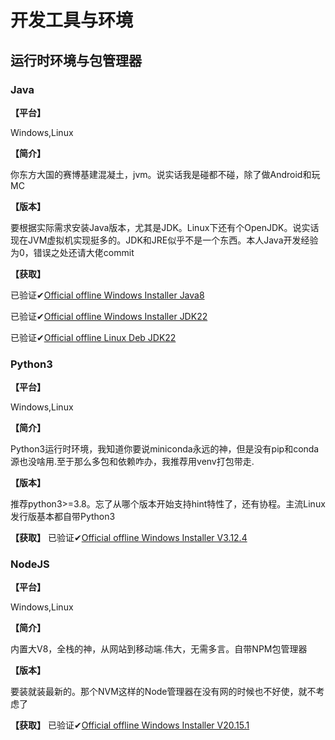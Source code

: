 # 开发工具与环境

## 运行时环境与包管理器

### Java

**【平台】**

Windows,Linux

**【简介】**

你东方大国的赛博基建混凝土，jvm。说实话我是碰都不碰，除了做Android和玩MC

**【版本】**

要根据实际需求安装Java版本，尤其是JDK。Linux下还有个OpenJDK。说实话现在JVM虚拟机实现挺多的。JDK和JRE似乎不是一个东西。本人Java开发经验为0，错误之处还请大佬commit

**【获取】**

已验证✔[Official offline Windows Installer Java8 ](https://www.java.com/en/download/)

已验证✔[Official offline Windows Installer JDK22 ](https://download.oracle.com/java/22/latest/jdk-22_windows-x64_bin.exe)

已验证✔[Official offline Linux Deb JDK22 ](https://download.oracle.com/java/22/latest/jdk-22_linux-x64_bin.deb)

### Python3

**【平台】**

Windows,Linux

**【简介】**

Python3运行时环境，我知道你要说miniconda永远的神，但是没有pip和conda源也没啥用.至于那么多包和依赖咋办，我推荐用venv打包带走.

**【版本】**

推荐python3>=3.8。忘了从哪个版本开始支持hint特性了，还有协程。主流Linux发行版基本都自带Python3

**【获取】**
已验证✔[Official offline Windows Installer V3.12.4 ](https://www.python.org/ftp/python/3.12.4/python-3.12.4-amd64.exe)

### NodeJS


**【平台】**

Windows,Linux

**【简介】**

内置大V8，全栈的神，从网站到移动端.伟大，无需多言。自带NPM包管理器

**【版本】**

要装就装最新的。那个NVM这样的Node管理器在没有网的时候也不好使，就不考虑了

**【获取】**
已验证✔[Official offline Windows Installer V20.15.1 ](https://nodejs.org/dist/v20.15.1/node-v20.15.1-x64.msi)